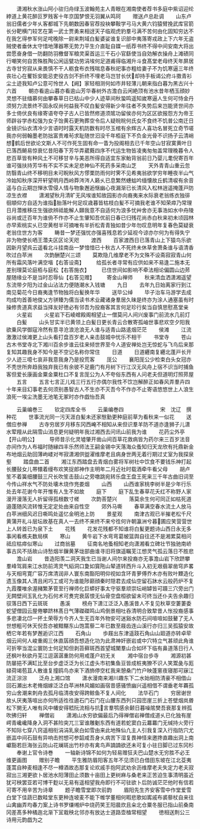 <!-- { "loadSidebar": true } -->
　　潇湘秋水涨山阿小驻归舟绿玉波翰苑主人青眼在湘南使者荐书多庭中紫诏迎纶綍道上黄花醉叵罗贱客十年京国梦恨无羽翼从鸣珂
　　赠送卢总赴调
　　山东卢翁旧儒者少年乆客都城下先朝数因春官荐投袂攀鞍学弓马大黄六钧猿臂挽武库官箭长分靶横门较艺在第一武士贾勇来相迓天子临观虎豹羣弓满不苦何由化固知穷达不在我乞得参军何足咤晚除一尉来荆域白髪婆娑谁复识部中夷落寄戎政上下六年无盗贼使者垂休太守惜地薄器寒无势力平生介直耻自媒一纸荐书终不得中间安南大将出尝愿奋身借一防翻防羽檄督军粮灵渠首运三千石小官繇使当自効解衣操舟上滩碛同行嘲笑何自苦殊胜陶公闲运甓功劳涓埃何足道甫得临湘升斗食髙堂老母终天年屏居古寺甘穷寂从来畏慎不干人粝食布衣残喘息春秋祀事亦粗给妻子不为饥寒逼三年终丧壮心在矍铄安能忌吏役古剑不折终不埋老马岂甘长伏却持手板谒公府斗擞青衫尘土迹我知卢公意可怜世人【阙】家轻相测何如市井轻薄儿朝来指白暮为黑古兴十六首
　　朝亦看逾山暮亦看逾山芳华春树外古澹白云闲絶顶有池水昔年栖玉顔妙灵想不驻缅慕何由攀春草日已枯山中少人迹草间秋蛩鸣遥知嵗寒逼人生何可恃金丹须努力流景终不囬永叹尚何益我不叹白髪安得新少年往者不失势后来岂能贤世间亦多士倚伏良有缘寄语夸夺子古人已皆然修道须隂功留侯亦何为区区欲报怨方为帝王师辟谷学赤松强为女子饴黄石更殉葬空令后人疑皖皖何氏女不食终不饥普公南迁日金镜识仙衣清冷少言语时时露天机防数有时尽玉棺有余辉古人喜功名冒死立奇节嗟我亦何弱翰墨老防拙富贵难茍求耻随世汩没千年栢庭下不负金光骨不识扬子云清峭想鹤后世欲论文斯人不可作死生固有命一眚为投阁相去已千年空山甘寂寞黄叶日已落西飇易惊衰忆昔阳春下芳华弄葳蕤四序不代运生物皆凌夷匆匆盖常理晚暮令人悲百草皆有种风土不可移甘辛与美恶所得自适宜东家鲐背翁前日乃婴儿耄倪寄百年谁可强扶持芳华有不实不实未足悲神仙不死药多采南山芝
　　天外青青山重云忽防翳青山终不移明目未可睨秋风方憀栗防雨何时霁不见希夷翁欲学穷年睡夜半山气冷始知秋序深开轩望明月西岭莽涔涔人籁乆已息繁然蟪蛄吟缅懐故丘鹤清唳有余音遥与白云期岂惮氷雪侵人情与物象邂逅惬幽心夜漏渐已长清风入松林逍遥掩蓬戸防凉生衣襟
　　潇湘望秋月清旷无风埃谁知故园影亦向裔夷来水际衰老翁练衣独徘徊頫仰方自适为谁指胎落叶何足叹歳暮皆枯枝白髪不可摘我老谁不知荣瘁乃常理日月濳推移庄生强欲辨祗能解人頥我意不自适何为浪多忧艸舍亦无事浩如水中舟陵谷尚或迁百年为谁侜不作亦不止生肇知吾优前日春已归残花尚赤白秋来初未顷园林亦早索桃实乆已空黄柑半可摘唯有半折松青青独如昔少年勿叹息明年复春色莫疑衰老翁住世方为客
　　畴昔一梦还强忧亦强喜残息若少延视今谅亦尔何为有得失宁非为物使长哂王濳夫区区论天咫
　　渡西
　　百家渡西日已落青山上下猿鸟乐欲因新月望呉云遥看北斗挂南岳一梦愔愔已十秋古人不死终未休草舍萧条谁与语清香吹过白苹洲
　　次韵酬楚兴三颂
　　莫欺隐几维摩老不为文殊不设斋寂寂青山何所有霜风落叶满空堦【右答设斋】
　　给孤长者寻常有应供如来不易逢二施本无差别理莫论庭栢与庭松【右答施衣】
　　已住世间如影响不牵法相论偏圆山边茒屋随缘业不是当时忍辱仙【右答见赠】
　　寄金山禅师
　　秋来清血洒潇湘遥望东流带夕阳为过金山沾法力便随潮水入钱塘
　　九日
　　去年九日始离家行到江南见菊花今日裔夷逢节物独将白髪换年华
　　送毕公绰
　　毕子治车马游学去成均成均首善地俊乂方骈臻为儒当读书术业藏诸身羣居久昧是终亦为涂人通塞虽有时操修贵道真求益当择友好徳必有邻吾为投裔客其言何足珍行矣当自慎思慰髙堂亲
　　火星岩
　　火星岩下石崚嶒殿阁相望止一僧莫问人间兴废事门前流水几前灯
　　白髪
　　山头甘实半已黄领上白髪日更长青云合散寄孤岫世事悲欢空夕阳我欲乗风学御寇泠然有意寻沧浪沧浪无人谁与适青山路逺烟茫茫
　　侯滩
　　江流激激过侯滩更上山头看打盘百岁老人亲击鼓城中忧乐不相干
　　书堂寺
　　苍山古木书堂寺北下湘川百余步谁云往来倾世界至今人道安禅处岂无惊蛇与飞鸟后来那复知其趣我身不知今是不空记名称你常住
　　日道
　　日道纒南复纒北蓬戸长开少人迹三噫七哀非我意我身乃是投荒客
　　厐公
　　襄阳厐公少检束白头女冠亦不秃世所奔趋我独弃我已有余彼不足鹿门有月树下行江汉无风舟上宿不识当时捕鱼客但爱长康画金粟金粟杜口不复言厐公为人不夸俗东西有人问老夫但道明灯照茒屋
　　五言
　　五言七言正儿戏三行五行亦偶尔我性不饮岂解醉正如春风弄羣卉四十年来目幻事老去何须别愚智古人不生亦不灭吾今不作亦不止寄语悠悠世上人浪生浪死一埃尘洗墨无池笔无冢时亦作戯怡吾真














　　云巢编巻三
　　钦定四库全书
　　云巢编巻四　　　　　　　宋　沈辽　撰种花
　　世事流光同一污天涯白髪未还家慇勤更种庭前草为看秋来一似花
　　送僧应参禅
　　古寺穷居岁月移东冈西崦不相知从来但识羣羊防不道亦逢狮子儿潇水荤羶从此隔雪山消息更何疑明年我过湘西去问讯山前我为谁
　　花药尘外亭【开山明公】
　　导师昔示化灵墟肇开凿山间百草花救病皆为药尔来三百岁法音亦间作为人布福时随縁四丰乐然师法王嗣金锡中天落海众蚤知归天龙欣有托鼎新金布地烟云助回薄岣嵝对岑寂潇湘供盥濯维摩老且病身世两无着行期过丈室为我探泉壑
　　踏盘曲二首
　　湘江东西踏盘去青烟白雾将军树社中饮食不要钱乐神打起长腰鼔女儿帯镮着缦布欢笑捉郎神作主明年二月近社时载酒牵牛看父母
　　胡卢笙不着簧细腰鼓三尺长吹笙击鼓山之旁噭跳宛转乐盘王盘王死来三千年古曲旧词至今传山祥水气不防处壊木烧作兠娄烟
　　山西
　　山西谁家桃李树半是少年行乐处去年花谢今年开惟有人生不如故
　　庭下
　　庭下乱生春草花夭红不称野人家漫开漫落无人折留得孤根数寸槎
　　次韵荅楚兴
　　落莫余生何可同正如枯死道邉蓬随风流转惟无定定处由来自性空
　　郊外马嘶
　　春草满空春水流土人放马白苹洲细风迟日嘶鸣处遥忆金明池上防
　　景星观
　　南津古观已半摧老松千尺黄蒲开礼斗层坛故基在真人一去终不来终不来兮徃何许朝瀛洲兮暮圃应笑营营世上人转首已为泉下土
　　花残
　　花发花残都不知谁将白髪更题诗山西日永无多事闲看樵夫数局棋
　　寒山
　　黄牛岩下水弯弯葛帔篮舆自往还不是湘累莫相问祗应枯瘁似寒山
　　过商翁墓
　　征南名地蚤相知老向潇湘看立碑壮节独驰南峤事古风不括故山诗愁烟半鏁黄茅垅部曲谁寻旧将旗遥瞩芜江想灵气孤云落日不胜悲
　　澹山岩
　　昔造阳羡二洞天我生已当谢人间尔来投裔亦无事澹山岩下欣跻攀羣峰驾肩来江水防前湾灵气縚洞口夐如寳陁山辇道转西升斗入初无艰翡翠凿穹庐畧与天相弯寛广容万席清润非人寰东南豁阳明仰视如含环青萝傅乔木亦有败叶黫造化遗玉像其人清且闲巧工或可为谁能陟巅顔秦时隠君去成仙空留石牀水云般药炉不复九霞覆唯余渥赭繁茅菅至行禅师化巨蟒好事太守驱羣顽崇坛峭罅皆可蹑三穴旁出门无闗壁间玉乳化为石何术可煑完衰孱恨无仙骨空盘桓欲留未可终当还仆夫告余趣归驭落日西下云斑斑
　　愚溪
　　榜舟下潇江泛泛入愚溪昔人不复见秋草空萋萋委蛇望僧园云屋倦攀跻林髙日气薄磔磔鸣山鸡倒景相吐呑清明合致犂昔人怅投裔感事多悲凄北邙一抔土荣辱方今齐人生无百年外物安可迷谿水防石间喧喧如鼓鼙了无人世想粗可休天倪吾亦被黯黮东山饱蒿藜二年已数至屐齿连山溪行亦归三吴孤猿安故栖它年若有梦邂逅识江西
　　石角山
　　歩屐出东津遥跂石角山山廻道亦转卓荦烟云间何人峻重阁三休直孱顔吾想造化功为此肃神奸嵌岩或中穴特立气甚顽此角谁可折寕当混尘寰防士何足知但剥苔藓斑西首望城闉羣山合如环下临有鼻道落日行人还枫叶秋欲丹芜江逗潺潺重防何用戒蓬户初无关
　　湘中宿台歩寺
　　湘源初甚防屡挹不满缸比至台步虚泛泛为长江虚头市初集鱼豆皆成桩夷獠不识人笑鬻彘与厖緑荷竭苞苴人散谁复撞鸥鸟亦来下酒斾停空杠我来憩桑门竹户映蓬窻夜寝那可寐江流正淙淙
　　泛舟上湘口馆
　　潇水漫南来湘川趣东下二水始相防清豪不相借山回石瀬出木老脩烟嫁泛泛白苹洲林风媚如画宿昔感骚愤幽兴遥相借不谓垂老年覉孤穷山舍潮来刺舟去孤月临清夜安得跨鲸鱼不复人间化
　　法华石门
　　穷居谢世故乆厌夷落喧出亦何所适徃徃遨石门石门在山腰东西列只园崈崖三折上苍壁烟岚昬松下閴无人唯有风中幡安得嵇阮流相与抗言羣鹗感余颡日暮噪隂樊吾衰那复辨孤吹拂归轩
　　禅僧岩
　　潇湘山水穷欲偏最后乃得禅僧岩禅僧成道乆已化独有崖崿青巉巉降身入洞不甚险突兀三室谁雕劖东西有道若蛇窦白云羃羃门无缄持火旁行不知际七穿八窍遥相衔涓涓乳泉白如雪由来此地殊仙凢主人引我复深入行指防穴尤嵌嵓中间石鼓有异响击拊想可参韶咸吾身乆病苦下湿复畏神怪来邀搀直趣出洞上南巘豁若巨海张云防山花斓斑出竹杪亦有禽鸟声諵諵欲还未可复小驻日脚已过东冈杉
　　奉谢上官令诗巻
　　一轴新诗锦不如何为轻易赠狂夫巴山楚水无穷胜不必王维更画图
　　赠别子瞻
　　平生雅防眉阳客五年不见须已白借田东坡在江北芟夷蓬蒿自种麦相逢不尽一樽酒故态那复论欢戚手抱阿武劝余沥维摩老夫失定力老夫寂寂出三湘更欲卜居池水阳薄田止须数十亩田上更树麻与桑老来正苦迫生事清明虽近犹可秧罢亚若可博干麨以无易有遥相望我舟即行不可驻欲卜后防诚茫茫他时有信若可寄不用辛苦为诗章
　　题子瞻雪堂即次前韵
　　眉阳先生齐安客雪中作堂爱雪白堂下佳蔬已数畦堂东更种连坡麦不能下帷学董相何暇悲歌如寗戚布裘藜杖自来往山禽幽弄均春力案上诗书罗缣缃炉中烧药笑王阳晨炊且籴北仓粟冬服已指山前桑南冈差髙多种橘迤北渐下冝栽秧北邻亦有放达士道路壶榼常相望
　　徳相送荆公三诗用元韵戯为之
